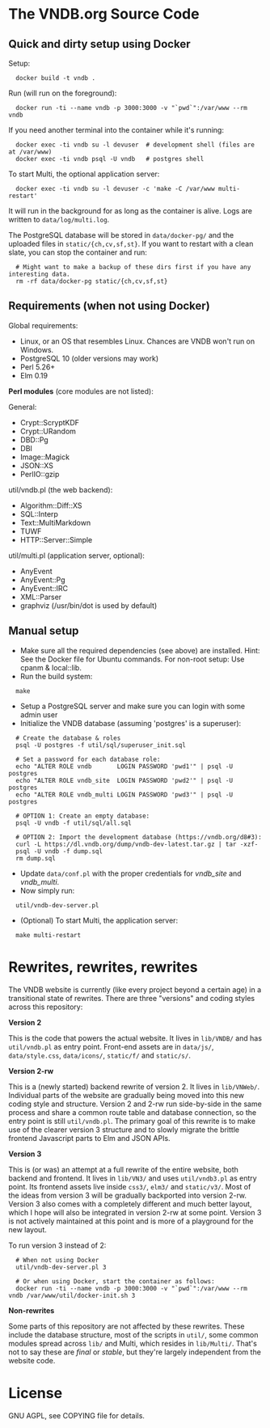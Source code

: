 # The VNDB.org Source Code

## Quick and dirty setup using Docker

Setup:

```
  docker build -t vndb .
```

Run (will run on the foreground):

```
  docker run -ti --name vndb -p 3000:3000 -v "`pwd`":/var/www --rm vndb
```

If you need another terminal into the container while it's running:

```
  docker exec -ti vndb su -l devuser  # development shell (files are at /var/www)
  docker exec -ti vndb psql -U vndb   # postgres shell
```

To start Multi, the optional application server:

```
  docker exec -ti vndb su -l devuser -c 'make -C /var/www multi-restart'
```

It will run in the background for as long as the container is alive. Logs are
written to `data/log/multi.log`.

The PostgreSQL database will be stored in `data/docker-pg/` and the uploaded
files in `static/{ch,cv,sf,st}`. If you want to restart with a clean slate, you
can stop the container and run:

```
  # Might want to make a backup of these dirs first if you have any interesting data.
  rm -rf data/docker-pg static/{ch,cv,sf,st}
```


## Requirements (when not using Docker)

Global requirements:

- Linux, or an OS that resembles Linux. Chances are VNDB won't run on Windows.
- PostgreSQL 10 (older versions may work)
- Perl 5.26+
- Elm 0.19

**Perl modules** (core modules are not listed):

General:
- Crypt::ScryptKDF
- Crypt::URandom
- DBD::Pg
- DBI
- Image::Magick
- JSON::XS
- PerlIO::gzip

util/vndb.pl (the web backend):
- Algorithm::Diff::XS
- SQL::Interp
- Text::MultiMarkdown
- TUWF
- HTTP::Server::Simple

util/multi.pl (application server, optional):
- AnyEvent
- AnyEvent::Pg
- AnyEvent::IRC
- XML::Parser
- graphviz (/usr/bin/dot is used by default)


## Manual setup

- Make sure all the required dependencies (see above) are installed. Hint: See
  the Docker file for Ubuntu commands. For non-root setup: Use cpanm & local::lib.
- Run the build system:

```
  make
```

- Setup a PostgreSQL server and make sure you can login with some admin user
- Initialize the VNDB database (assuming 'postgres' is a superuser):

```
  # Create the database & roles
  psql -U postgres -f util/sql/superuser_init.sql

  # Set a password for each database role:
  echo "ALTER ROLE vndb       LOGIN PASSWORD 'pwd1'" | psql -U postgres
  echo "ALTER ROLE vndb_site  LOGIN PASSWORD 'pwd2'" | psql -U postgres
  echo "ALTER ROLE vndb_multi LOGIN PASSWORD 'pwd3'" | psql -U postgres

  # OPTION 1: Create an empty database:
  psql -U vndb -f util/sql/all.sql

  # OPTION 2: Import the development database (https://vndb.org/d8#3):
  curl -L https://dl.vndb.org/dump/vndb-dev-latest.tar.gz | tar -xzf-
  psql -U vndb -f dump.sql
  rm dump.sql
```

- Update `data/conf.pl` with the proper credentials for *vndb_site* and
  *vndb_multi*.
- Now simply run:

```
  util/vndb-dev-server.pl
```

- (Optional) To start Multi, the application server:

```
  make multi-restart
```


# Rewrites, rewrites, rewrites

The VNDB website is currently (like every project beyond a certain age) in a
transitional state of rewrites. There are three "versions" and coding styles
across this repository:

**Version 2**

This is the code that powers the actual website. It lives in `lib/VNDB/` and
has `util/vndb.pl` as entry point. Front-end assets are in `data/js/`,
`data/style.css`, `data/icons/`, `static/f/` and `static/s/`.

**Version 2-rw**

This is a (newly started) backend rewrite of version 2. It lives in
`lib/VNWeb/`. Individual parts of the website are gradually being moved into
this new coding style and structure. Version 2 and 2-rw run side-by-side in the
same process and share a common route table and database connection, so the
entry point is still `util/vndb.pl`. The primary goal of this rewrite is to
make use of the clearer version 3 structure and to slowly migrate the brittle
frontend Javascript parts to Elm and JSON APIs.

**Version 3**

This is (or was) an attempt at a full rewrite of the entire website, both
backend and frontend. It lives in `lib/VN3/` and uses `util/vndb3.pl` as entry
point. Its frontend assets live inside `css3/`, `elm3/` and `static/v3/`. Most
of the ideas from version 3 will be gradually backported into version 2-rw.
Version 3 also comes with a completely different and much better layout, which
I hope will also be integrated in version 2-rw at some point. Version 3 is not
actively maintained at this point and is more of a playground for the new
layout.

To run version 3 instead of 2:

```
  # When not using Docker
  util/vndb-dev-server.pl 3
  
  # Or when using Docker, start the container as follows:
  docker run -ti --name vndb -p 3000:3000 -v "`pwd`":/var/www --rm vndb /var/www/util/docker-init.sh 3
```

**Non-rewrites**

Some parts of this repository are not affected by these rewrites. These include
the database structure, most of the scripts in `util/`, some common modules
spread across `lib/` and Multi, which resides in `lib/Multi/`. That's not to
say these are *final* or *stable*, but they're largely independent from the
website code.


# License

GNU AGPL, see COPYING file for details.

